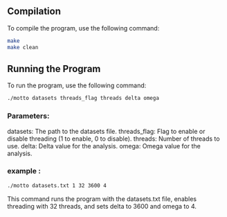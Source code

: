 
## Compilation

To compile the program, use the following command:
```sh
make
make clean
```

## Running the Program

To run the program, use the following command:

```sh
./motto datasets threads_flag threads delta omega
```
### Parameters:
datasets: The path to the datasets file.
threads_flag: Flag to enable or disable threading (1 to enable, 0 to disable).
threads: Number of threads to use.
delta: Delta value for the analysis.
omega: Omega value for the analysis.


### example :

```sh
./motto datasets.txt 1 32 3600 4
```
This command runs the program with the datasets.txt file, enables threading with 32 threads, and sets delta to 3600 and omega to 4.








